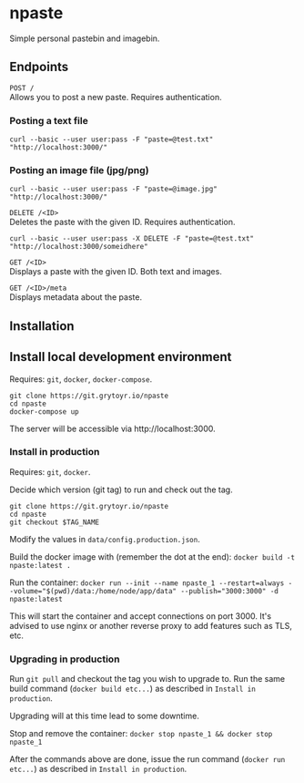 # npaste
Simple personal pastebin and imagebin.

## Endpoints

`POST /`  
Allows you to post a new paste. Requires authentication.

### Posting a text file
```
curl --basic --user user:pass -F "paste=@test.txt" "http://localhost:3000/"
```

### Posting an image file (jpg/png)
```
curl --basic --user user:pass -F "paste=@image.jpg" "http://localhost:3000/"
```

`DELETE /<ID>`  
Deletes the paste with the given ID. Requires authentication.
```
curl --basic --user user:pass -X DELETE -F "paste=@test.txt" "http://localhost:3000/someidhere"
```

`GET /<ID>`  
Displays a paste with the given ID. Both text and images.

`GET /<ID>/meta`  
Displays metadata about the paste.

## Installation

## Install local development environment
Requires: `git`, `docker`, `docker-compose`.

```
git clone https://git.grytoyr.io/npaste
cd npaste
docker-compose up
```

The server will be accessible via http://localhost:3000.

### Install in production
Requires: `git`, `docker`.

Decide which version (git tag) to run and check out the tag.
```
git clone https://git.grytoyr.io/npaste
cd npaste
git checkout $TAG_NAME
```

Modify the values in `data/config.production.json`.

Build the docker image with (remember the dot at the end):
`docker build -t npaste:latest .`

Run the container: `docker run --init --name npaste_1 --restart=always --volume="$(pwd)/data:/home/node/app/data" --publish="3000:3000" -d npaste:latest`

This will start the container and accept connections on port 3000. It's advised to use nginx or another reverse proxy to add features such as TLS, etc.

### Upgrading in production
Run `git pull` and checkout the tag you wish to upgrade to. Run the same build command (`docker build etc...`) as described in `Install in production`.

Upgrading will at this time lead to some downtime.

Stop and remove the container: `docker stop npaste_1 && docker stop npaste_1`

After the commands above are done, issue the run command (`docker run etc...`) as described in `Install in production`.

